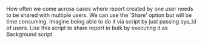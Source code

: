 How often we come across cases where report created by one user needs to be shared with multiple users. We can use the 'Share' option but will be time consuming.
Imagine being able to do it via script by just passing sys_id of users.
Use this script to share report in bulk by executing it as Background script
